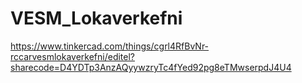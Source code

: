 # VESM_Lokaverkefni

https://www.tinkercad.com/things/cgrl4RfBvNr-rccarvesmlokaverkefni/editel?sharecode=D4YDTp3AnzAQyywzryTc4fYed92pg8eTMwserpdJ4U4
